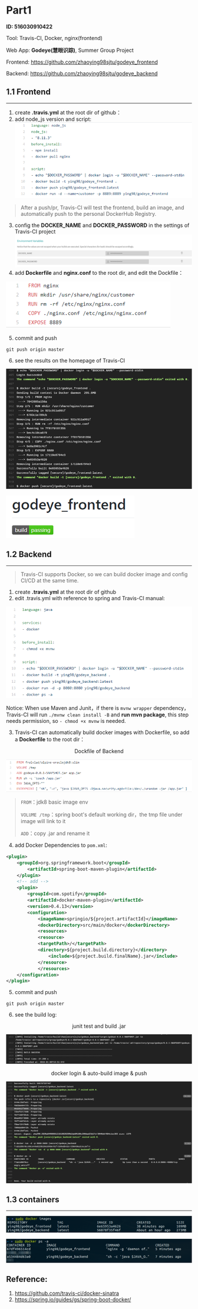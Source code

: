 # Part1

**ID: 516030910422**

Tool: Travis-CI, Docker, nginx(frontend)

Web App: **Godeye(慧眼识踪)**, Summer Group Project

Frontend: https://github.com/zhaoying98sjtu/godeye_frontend

Backend: https://github.com/zhaoying98sjtu/godeye_backend

## 1.1 Frontend
---
1. create **.travis.yml** at the root dir of github： 
2. add node_js version and script: 
![](f_yml.png)

> After a push/pr, Travis-CI will test the frontend, build an image, and automatically push to the personal DockerHub Registry. 


3. config the **DOCKER_NAME** and **DOCKER_PASSWORD** in the settings of Travis-CI project 
![](pw.png)
4. add  **Dockerfile** and **nginx.conf** to the root dir, and edit the Dockfile：

![Dockerfile of frontend](f_dockerfile.png) 

5. commit and push
```
git push origin master
```

6. see the results on the homepage of Travis-CI

![](f_page.png) 

![](logo.png)

## 1.2 Backend
---
> Travis-CI supports Docker, so we can build docker image and config CI/CD at the same time. 

1. create **.travis.yml** at the root dir of github 
2. edit .travis.yml with reference to spring and Travis-CI manual:

![CI/CD结果与.yml](config.png)

Notice: When use Maven and Junit，if there is ```mvnw wrapper``` dependency，Travis-CI will run ```./mvnw clean install -B``` and **run mvn package**, this step needs permission, so ```- chmod +x mvnw```  is needed.

3. Travis-CI can automatically build docker images with Dockerfile, so add a **Dockerfile** to the root dir：

<center>Dockfile of Backend</center>

![mvn package](Dockerfile_back.png)

<p>

> ```FROM```：jdk8 basic image env</p>
> ```VOLUME /tmp```：spring boot's default working dir，the tmp file under image will link to it</p>
> ```ADD```：copy .jar and rename it</p>
</p>

4. add Docker Dependencies to ```pom.xml```:
```xml
<plugin>
	<groupId>org.springframework.boot</groupId>
		<artifactId>spring-boot-maven-plugin</artifactId>
	</plugin>
	<!-- add -->
	<plugin>
		<groupId>com.spotify</groupId>
		<artifactId>docker-maven-plugin</artifactId>
		<version>0.4.13</version>
		<configuration>
			<imageName>springio/${project.artifactId}</imageName>
			<dockerDirectory>src/main/docker</dockerDirectory>
			<resources>
			<resource>
			<targetPath>/</targetPath>
			<directory>${project.build.directory}</directory>
				<include>${project.build.finalName}.jar</include>
			</resource>
			</resources>
	</configuration>
</plugin>
```

5. commit and push
```
git push origin master
```
6. see the build log:

<center>junit test and build .jar </center>

![CI/CD结果](b_build.png)

<center>docker login & auto-build image & push</center>

![CI/CD结果2](res3.png)


## 1.3 containers
---
![](images.png)

![](containers.png)



## Reference: 
1. https://github.com/travis-ci/docker-sinatra
2. https://spring.io/guides/gs/spring-boot-docker/
